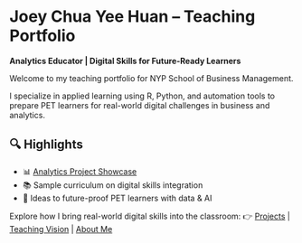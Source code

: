 # Joey Chua Yee Huan – Teaching Portfolio

**Analytics Educator | Digital Skills for Future-Ready Learners**

Welcome to my teaching portfolio for NYP School of Business Management.

I specialize in applied learning using R, Python, and automation tools to prepare PET learners for real-world digital challenges in business and analytics.

## 🔍 Highlights
- 📊 [Analytics Project Showcase](https://joeychuayeehuan.github.io/ANL501-ECA_Project/)
- 📚 Sample curriculum on digital skills integration
- 🧠 Ideas to future-proof PET learners with data & AI

Explore how I bring real-world digital skills into the classroom:
👉 [Projects](projects.html) | [Teaching Vision](teaching.html) | [About Me](about.html)

